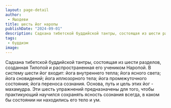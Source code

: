 ```yaml
---
layout: page-detail
author:
 - Яшодеви
title: шесть йог наропы
publishDate: "2024-09-01"
description: Садхана тибетской буддийской тантры, состоящая из шести разделов, созданная Тилопой и распространенная его учеником Наропой. В систему шести йог входит йога внутреннего тепла; йога ясного света; йога сновидений; йога иллюзорного тела; йога промежуточного состояния; йога переноса сознания. Основа, путь и цель этих йог - махамудра. Эти шесть упражнений предназначены для того, чтобы практикующий научился сохранять ясность сознания всегда, в каком бы состоянии ни находились его тело и ум.
tags:
 - буддизм
image: 
---
```


Садхана тибетской буддийской тантры, состоящая из шести разделов, созданная Тилопой и распространенная его учеником Наропой. В систему шести йог входит: йога внутреннего тепла; йога ясного света; йога сновидений; йога иллюзорного тела; йога промежуточного состояния; йога переноса сознания. Основа, путь и цель этих йог - махамудра. Эти шесть упражнений предназначены для того, чтобы практикующий научился сохранять ясность сознания всегда, в каком бы состоянии ни находились его тело и ум.

